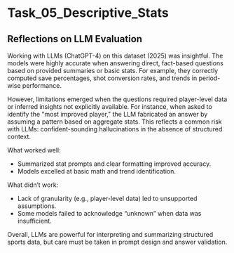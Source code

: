 # Task_05_Descriptive_Stats

## Reflections on LLM Evaluation

Working with LLMs (ChatGPT-4) on this dataset (2025) was insightful. The models were highly accurate when answering direct, fact-based questions based on provided summaries or basic stats. For example, they correctly computed save percentages, shot conversion rates, and trends in period-wise performance.

However, limitations emerged when the questions required player-level data or inferred insights not explicitly available. For instance, when asked to identify the "most improved player," the LLM fabricated an answer by assuming a pattern based on aggregate stats. This reflects a common risk with LLMs: confident-sounding hallucinations in the absence of structured context.

What worked well:
- Summarized stat prompts and clear formatting improved accuracy.
- Models excelled at basic math and trend identification.

What didn’t work:
- Lack of granularity (e.g., player-level data) led to unsupported assumptions.
- Some models failed to acknowledge “unknown” when data was insufficient.

Overall, LLMs are powerful for interpreting and summarizing structured sports data, but care must be taken in prompt design and answer validation.
